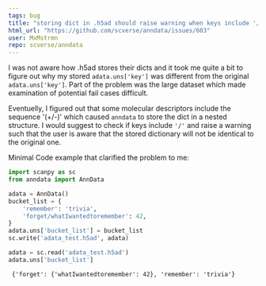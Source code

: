 ```yaml
---
tags: bug
title: "storing dict in .h5ad should raise warning when keys include '/'"
html_url: "https://github.com/scverse/anndata/issues/603"
user: MxMstrmn
repo: scverse/anndata
---
```


I was not aware how .h5ad stores their dicts and it took me quite a bit to figure out why my stored `adata.uns['key']` was different from the original `adata.uns['key']`. Part of the problem was the large dataset which made examination of potential fail cases difficult. 

Eventuelly, I figured out that some molecular descriptors include the sequence '(+/-)'  which caused `anndata` to store the dict in a nested structure. I would suggest to check if keys include `'/'` and raise a warning such that the user is aware that the stored dictionary will not be identical to the original one. 


Minimal Code example that clarified the problem to me: 
```Python 
import scanpy as sc 
from anndata import AnnData 

adata = AnnData()
bucket_list = {
    'remember': 'trivia',
    'forget/whatIwantedtoremember': 42, 
}
adata.uns['bucket_list'] = bucket_list
sc.write('adata_test.h5ad', adata)

adata = sc.read('adata_test.h5ad')
adata.uns['bucket_list']

```
```console
 {'forget': {'whatIwantedtoremember': 42}, 'remember': 'trivia'}
```